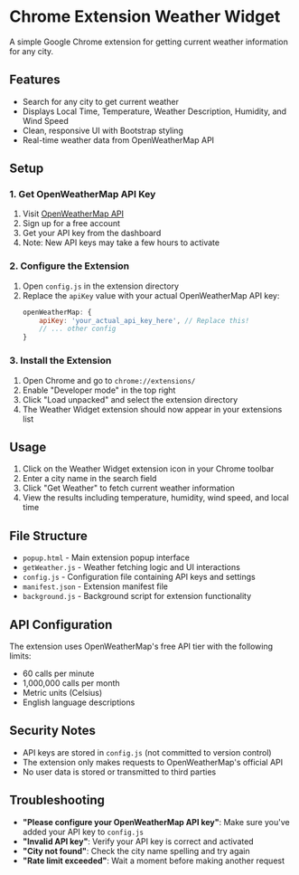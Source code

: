 # Chrome Extension Weather Widget

A simple Google Chrome extension for getting current weather information for any city.

## Features

- Search for any city to get current weather
- Displays Local Time, Temperature, Weather Description, Humidity, and Wind Speed
- Clean, responsive UI with Bootstrap styling
- Real-time weather data from OpenWeatherMap API

## Setup

### 1. Get OpenWeatherMap API Key

1. Visit [OpenWeatherMap API](https://openweathermap.org/api)
2. Sign up for a free account
3. Get your API key from the dashboard
4. Note: New API keys may take a few hours to activate

### 2. Configure the Extension

1. Open `config.js` in the extension directory
2. Replace the `apiKey` value with your actual OpenWeatherMap API key:
   ```javascript
   openWeatherMap: {
       apiKey: 'your_actual_api_key_here', // Replace this!
       // ... other config
   }
   ```

### 3. Install the Extension

1. Open Chrome and go to `chrome://extensions/`
2. Enable "Developer mode" in the top right
3. Click "Load unpacked" and select the extension directory
4. The Weather Widget extension should now appear in your extensions list

## Usage

1. Click on the Weather Widget extension icon in your Chrome toolbar
2. Enter a city name in the search field
3. Click "Get Weather" to fetch current weather information
4. View the results including temperature, humidity, wind speed, and local time

## File Structure

- `popup.html` - Main extension popup interface
- `getWeather.js` - Weather fetching logic and UI interactions
- `config.js` - Configuration file containing API keys and settings
- `manifest.json` - Extension manifest file
- `background.js` - Background script for extension functionality

## API Configuration

The extension uses OpenWeatherMap's free API tier with the following limits:
- 60 calls per minute
- 1,000,000 calls per month
- Metric units (Celsius)
- English language descriptions

## Security Notes

- API keys are stored in `config.js` (not committed to version control)
- The extension only makes requests to OpenWeatherMap's official API
- No user data is stored or transmitted to third parties

## Troubleshooting

- **"Please configure your OpenWeatherMap API key"**: Make sure you've added your API key to `config.js`
- **"Invalid API key"**: Verify your API key is correct and activated
- **"City not found"**: Check the city name spelling and try again
- **"Rate limit exceeded"**: Wait a moment before making another request